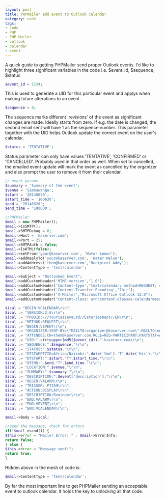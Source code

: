 ```yaml
---
layout: post
title: PHPMailer add event to Outlook calendar
category: code
tags:
- code
- PHP
- PHP Mailer
- outlook
- calendar
- event
---
```


A quick guide to getting PHPMailer send proper 
Outlook events. I'd like to highlight three significant variables in the code i.e. $event_id, $sequence, $status.

```php
$event_id = 1234;
```

This is used to generate a UID for this particular event and applys when making future alterations to an event.

```php
$sequence = 0;
```

The sequence marks different 'revisions' of the event as significant changes are made. Ideally starts from zero. If e.g. the date is changed, the second email sent will have 1 as the sequence number. This parameter together with the UID helps Outlook update the correct event on the user's calendar.

```php
$status = 'TENTATIVE';
```

Status parameter can only have values 'TENTATIVE', 'CONFIRMED' or 'CANCELLED'. Probably used in that order as well. When set to cancelled, the emailed event update will mark the event as cancelled by the organizer and also prompt the user to remove it from their calendar.

```php
// event params
$summary = 'Summary of the event';
$venue = 'Simbawanga';
$start = '20140820';
$start_time = '160630';
$end = '20140820';
$end_time = '180630';

//PHPMailer
$mail = new PHPMailer();
$mail->isSMTP();
$mail->SMTPDebug = 0;
$mail->Host = 'kaserver.com';
$mail->Port = 25;
$mail->SMTPAuth = false;
$mail->IsHTML(false);
$mail->setFrom('your@kaserver.com', 'Water Lemon');
$mail->addReplyTo('your@kaserver.com', 'Water Melon');
$mail->addAddress('them@kaserver.com','Recipient Addy');
$mail->ContentType = 'text/calendar';

$mail->Subject = "Outlooked Event";
$mail->addCustomHeader('MIME-version',"1.0");
$mail->addCustomHeader('Content-type',"text/calendar; method=REQUEST; charset=UTF-8");
$mail->addCustomHeader('Content-Transfer-Encoding',"7bit");
$mail->addCustomHeader('X-Mailer',"Microsoft Office Outlook 12.0");
$mail->addCustomHeader("Content-class: urn:content-classes:calendarmessage");

$ical = "BEGIN:VCALENDAR\r\n";
$ical .= "VERSION:2.0\r\n";
$ical .= "PRODID:-//YourCassavaLtd//EateriesDept//EN\r\n";
$ical .= "METHOD:REQUEST\r\n";
$ical .= "BEGIN:VEVENT\r\n";
$ical .= "ORGANIZER;SENT-BY=\"MAILTO:organizer@kaserver.com\":MAILTO:onbehalfoforganizer@kaserver.com\r\n";
$ical .= "ATTENDEE;CN=them@kaserver.com;ROLE=REQ-PARTICIPANT;PARTSTAT=ACCEPTED;RSVP=TRUE:mailto:organizer@kaserver.com\r\n";
$ical .= "UID:".strtoupper(md5($event_id))."-kaserver.com\r\n";
$ical .= "SEQUENCE:".$sequence."\r\n";
$ical .= "STATUS:".$status."\r\n";
$ical .= "DTSTAMPTZID=Africa/Nairobi:".date('Ymd').'T'.date('His')."\r\n";
$ical .= "DTSTART:".$start."T".$start_time."\r\n";
$ical .= "DTEND:".$end."T".$end_time."\r\n";
$ical .= "LOCATION:".$venue."\r\n";
$ical .= "SUMMARY:".$summary."\r\n";
$ical .= "DESCRIPTION:".$event['description']."\r\n";
$ical .= "BEGIN:VALARM\r\n";
$ical .= "TRIGGER:-PT15M\r\n";
$ical .= "ACTION:DISPLAY\r\n";
$ical .= "DESCRIPTION:Reminder\r\n";
$ical .= "END:VALARM\r\n";
$ical .= "END:VEVENT\r\n";
$ical .= "END:VCALENDAR\r\n";

$mail->Body = $ical;

//send the message, check for errors
if(!$mail->send()) {
$this->error = "Mailer Error: " . $mail->ErrorInfo;
return false;
} else {
$this->error = "Message sent!";
return true;
}
```

Hidden above in the mesh of code is:

```php
$mail->ContentType = 'text/calendar';
```

By far the most important line to get PHPMailer sending an acceptable event to outlook calendar. It holds the key to unlocking all that code.
